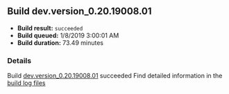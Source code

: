 ## Build dev.version_0.20.19008.01
- **Build result:** `succeeded`
- **Build queued:** 1/8/2019 3:00:01 AM
- **Build duration:** 73.49 minutes
### Details
Build [dev.version_0.20.19008.01](https://winappstudio.visualstudio.com/web/build.aspx?pcguid=a4ef43be-68ce-4195-a619-079b4d9834c2&builduri=vstfs%3a%2f%2f%2fBuild%2fBuild%2f26849) succeeded
Find detailed information in the [build log files](https://uwpctdiags.blob.core.windows.net/buildlogs/dev.version_0.20.19008.01_logs.zip)
